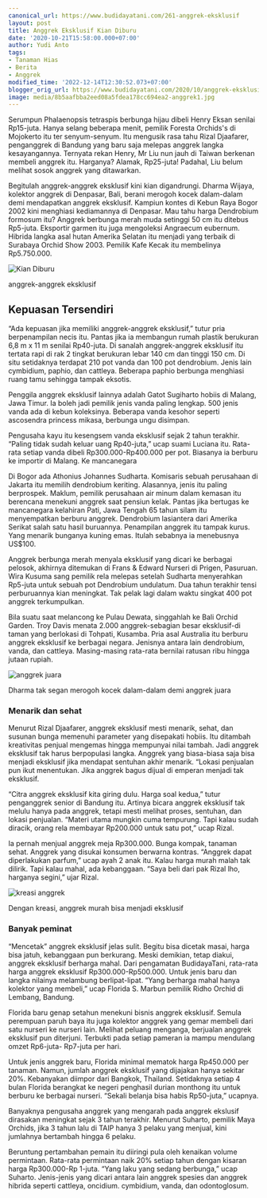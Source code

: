 ```yaml
---
canonical_url: https://www.budidayatani.com/261-anggrek-eksklusif
layout: post
title: Anggrek Eksklusif Kian Diburu
date: '2020-10-21T15:58:00.000+07:00'
author: Yudi Anto
tags:
- Tanaman Hias
- Berita
- Anggrek
modified_time: '2022-12-14T12:30:52.073+07:00'
blogger_orig_url: https://www.budidayatani.com/2020/10/anggrek-eksklusif-kian-diburu.html
image: media/8b5aafbba2eed08a5fdea178cc694ea2-anggrek1.jpg
---
```

Serumpun Phalaenopsis tetraspis berbunga hijau dibeli Henry Eksan senilai Rp15-juta. Hanya selang beberapa menit, pemilik Foresta Orchids's di Mojokerto itu ter senyum-senyum. Itu mengusik rasa tahu Rizal Djaafarer, penganggrek di Bandung yang baru saja melepas anggrek langka kesayangannya. Ternyata rekan Henry, Mr Liu nun jauh di Taiwan berkenan membeli anggrek itu. Harganya? Alamak, Rp25-juta! Padahal, Liu belum melihat sosok anggrek yang ditawarkan.

 Begitulah anggrek-anggrek eksklusif kini kian digandrungi. Dharma Wijaya, kolektor anggrek di Denpasar, Bali, berani merogoh kocek dalam-dalam demi mendapatkan anggrek eksklusif. Kampiun kontes di Kebun Raya Bogor 2002 kini menghiasi kediamannya di Denpasar. Mau tahu harga Dendrobium formosum itu? Anggrek berbunga merah muda setinggi 50 cm itu ditebus Rp5-juta. Eksportir garmen itu juga mengoleksi Angraecum eubernum. Hibrida langka asal hutan Amerika Selatan itu menjadi yang terbaik di Surabaya Orchid Show 2003. Pemilik Kafe Kecak itu membelinya Rp5.750.000.

 ![Kian Diburu](https://blogger.googleusercontent.com/img/b/R29vZ2xl/AVvXsEhunJJnjzecKzb5jMwSQ5GSk0lQ_UJTBuMUUKyEaCFEVMXECxwoElEFiIfTk-F1p4lqeSEtpJ2MlxK4uEjvbfaOi19f0df4K2DnBWu7eGaFhssIuVIUlLpOMmse7Xb3Fj_uYxYqlNmNQbdU/s567/anggrek1.jpg "perburuan anggrek") 

anggrek-anggrek eksklusif

## Kepuasan Tersendiri

 “Ada kepuasan jika memiliki anggrek-anggrek eksklusif,” tutur pria berpenampilan necis itu. Pantas jika ia membangun rumah plastik berukuran 6,8 m x 11 m senilai Rp40-juta. Di sanalah anggrek-anggrek eksklusif itu tertata rapi di rak 2 tingkat berukuran lebar 140 cm dan tinggi 150 cm. Di situ setidaknya terdapat 210 pot vanda dan 100 pot dendrobium. Jenis lain cymbidium, paphio, dan cattleya. Beberapa paphio berbunga menghiasi ruang tamu sehingga tampak eksotis.

 Penggila anggrek eksklusif lainnya adalah Gatot Sugiharto hobiis di Malang, Jawa Timur. Ia boleh jadi pemilik jenis vanda paling lengkap. 500 jenis vanda ada di kebun koleksinya. Beberapa vanda kesohor seperti ascosendra princess mikasa, berbunga ungu disimpan.

 Pengusaha kayu itu kesengsem vanda eksklusif sejak 2 tahun terakhir. “Paling tidak sudah keluar uang Rp40-juta,” ucap suami Luciana itu. Rata-rata setiap vanda dibeli Rp300.000-Rp400.000 per pot. Biasanya ia berburu ke importir di Malang. Ke mancanegara

 Di Bogor ada Athonius Johannes Sudharta. Komisaris sebuah perusahaan di Jakarta itu memilih dendrobium keriting. Alasannya, jenis itu paling berprospek. Maklum, pemilik perusahaan air minum dalam kemasan itu berencana menekuni anggrek saat pensiun kelak. Pantas jika bertugas ke mancanegara kelahiran Pati, Jawa Tengah 65 tahun silam itu menyempatkan berburu anggrek. Dendrobium lasiantera dari Amerika Serikat salah satu hasil buruannya. Penampilan anggrek itu tampak kurus. Yang menarik bunganya kuning emas. Itulah sebabnya ia menebusnya US$100.

 Anggrek berbunga merah menyala eksklusif yang dicari ke berbagai pelosok, akhirnya ditemukan di Frans & Edward Nurseri di Prigen, Pasuruan. Wira Kusuma sang pemilik rela melepas setelah Sudharta menyerahkan Rp5-juta untuk sebuah pot Dendrobium undulatum. Dua tahun terakhir tensi perburuannya kian meningkat. Tak pelak lagi dalam waktu singkat 400 pot anggrek terkumpulkan.

 Bila suatu saat melancong ke Pulau Dewata, singgahlah ke Bali Orchid Garden. Troy Davis menata 2.000 anggrek-sebagian besar eksklusif-di taman yang berlokasi di Tohpati, Kusamba. Pria asal Australia itu berburu anggrek eksklusif ke berbagai negara. Jenisnya antara lain dendrobium, vanda, dan cattleya. Masing-masing rata-rata bernilai ratusan ribu hingga jutaan rupiah.

 ![anggrek juara](https://blogger.googleusercontent.com/img/b/R29vZ2xl/AVvXsEj4srr8Oy_S8vQnabKrIdKSMUox1jOcoHEwYgEbD9eOMuhxL44OukvYSNmEeGJyOZHo5nb2hEkNM8FQvWpka1aNMm8zwGg9TPWrxjJqQlRdkP6b6OmotO62HpUroKlXZUK7Dh5pIMeDAmLB/s621/hobi_anggrek.jpg "Anggrek berbunga") 

Dharma tak segan merogoh kocek dalam-dalam demi anggrek juara

### Menarik dan sehat

 Menurut Rizal Djaafarer, anggrek eksklusif mesti menarik, sehat, dan susunan bunga memenuhi parameter yang disepakati hobiis. Itu ditambah kreativitas penjual mengemas hingga mempunyai nilai tambah. Jadi anggrek eksklusif tak harus berpopulasi langka. Anggrek yang biasa-biasa saja bisa menjadi eksklusif jika mendapat sentuhan akhir menarik. “Lokasi penjualan pun ikut menentukan. Jika anggrek bagus dijual di emperan menjadi tak eksklusif.

 “Citra anggrek eksklusif kita giring dulu. Harga soal kedua,” tutur penganggrek senior di Bandung itu. Artinya bicara anggrek eksklusif tak melulu hanya pada anggrek, tetapi mesti melihat proses, sentuhan, dan lokasi penjualan. “Materi utama mungkin cuma tempurung. Tapi kalau sudah diracik, orang rela membayar Rp200.000 untuk satu pot,” ucap Rizal.

 Ia pernah menjual anggrek meja Rp300.000. Bunga kompak, tanaman sehat. Anggrek yang disukai konsumen berwarna kontras. “Anggrek dapat diperlakukan parfum,” ucap ayah 2 anak itu. Kalau harga murah malah tak dilirik. Tapi kalau mahal, ada kebanggaan. “Saya beli dari pak Rizal lho, harganya segini,” ujar Rizal.

 ![kreasi anggrek](https://blogger.googleusercontent.com/img/b/R29vZ2xl/AVvXsEjTmiMXcVR6sHymdGZJgLNKGGLkDtAsdIvmlRF5QVP8PHwV8r8fInPUepvWftAVVtMtb4ZANpQohpib3A-51umEtrFvpWpyAffo0hTVZoiLKx97qO1zaUklE2_frfd6COATPlbyHHMlkVt6/s680/anggrek2.jpg "anggrek murah") 

Dengan kreasi, anggrek murah bisa menjadi eksklusif

### Banyak peminat

 “Mencetak” anggrek eksklusif jelas sulit. Begitu bisa dicetak masai, harga bisa jatuh, kebanggaan pun berkurang. Meski demikian, tetap diakui, anggrek eksklusif berharga mahal. Dari pengamatan BudidayaTani, rata-rata harga anggrek eksklusif Rp300.000-Rp500.000. Untuk jenis baru dan langka nilainya melambung berlipat-lipat. “Yang berharga mahal hanya kolektor yang membeli,” ucap Florida S. Marbun pemilik Ridho Orchid di Lembang, Bandung.

 Florida baru genap setahun menekuni bisnis anggrek eksklusif. Semula perempuan paruh baya itu juga kolektor anggrek yang gemar membeli dari satu nurseri ke nurseri lain. Melihat peluang menganga, berjualan anggrek eksklusif pun diterjuni. Terbukti pada setiap pameran ia mampu mendulang omzet Rp6-juta- Rp7-juta per hari.

 Untuk jenis anggrek baru, Florida minimal mematok harga Rp450.000 per tanaman. Namun, jumlah anggrek eksklusif yang dijajakan hanya sekitar 20%. Kebanyakan diimpor dari Bangkok, Thailand. Setidaknya setiap 4 bulan Florida berangkat ke negeri penghasil durian monthong itu untuk berburu ke berbagai nurseri. “Sekali belanja bisa habis Rp50-juta,” ucapnya.

 Banyaknya pengusaha anggrek yang mengarah pada anggrek ekslusif dirasakan meningkat sejak 3 tahun terakhir. Menurut Suharto, pemilik Maya Orchids, jika 3 tahun lalu di TAIP hanya 3 pelaku yang menjual, kini jumlahnya bertambah hingga 6 pelaku.

 Beruntung pertambahan pemain itu diiringi pula oleh kenaikan volume permintaan. Rata-rata permintaan naik 20% setiap tahun dengan kisaran harga Rp300.000-Rp 1-juta. “Yang laku yang sedang berbunga,” ucap Suharto. Jenis-jenis yang dicari antara lain anggrek spesies dan anggrek hibrida seperti cattleya, oncidium. cymbidium, vanda, dan odontoglosum. 

